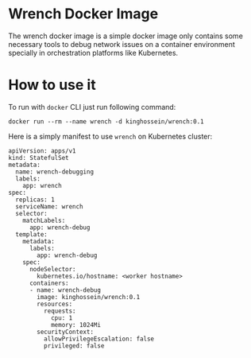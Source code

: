 # Wrench Docker Image
The wrench docker image is a simple docker image only contains some necessary tools to debug network issues on a container environment specially in orchestration platforms like Kubernetes. 

# How to use it
To run with `docker` CLI just run following command:

```
docker run --rm --name wrench -d kinghossein/wrench:0.1
```

Here is a simply manifest to use `wrench` on Kubernetes cluster:

```
apiVersion: apps/v1
kind: StatefulSet
metadata:
  name: wrench-debugging
  labels:
    app: wrench
spec:
  replicas: 1
  serviceName: wrench
  selector:
    matchLabels:
      app: wrench-debug
  template:
    metadata:
      labels:
        app: wrench-debug
    spec:
      nodeSelector:
        kubernetes.io/hostname: <worker hostname>
      containers:
      - name: wrench-debug
        image: kinghossein/wrench:0.1
        resources:
          requests:
            cpu: 1
            memory: 1024Mi
        securityContext:
          allowPrivilegeEscalation: false
          privileged: false
```